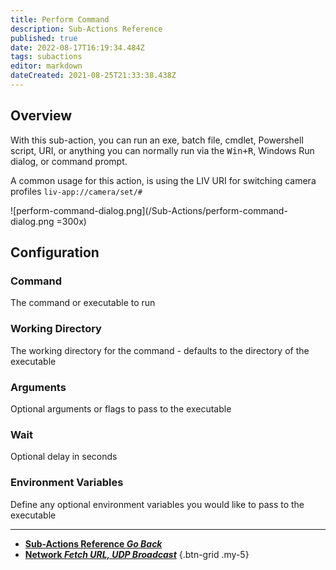 ```yaml
---
title: Perform Command
description: Sub-Actions Reference
published: true
date: 2022-08-17T16:19:34.484Z
tags: subactions
editor: markdown
dateCreated: 2021-08-25T21:33:38.438Z
---
```


## Overview

With this sub-action, you can run an exe, batch file, cmdlet, Powershell script, URI, or anything you can normally run via the <kbd>Win+R</kbd>, Windows Run dialog, or command prompt.

A common usage for this action, is using the LIV URI for switching camera profiles `liv-app://camera/set/#`

![perform-command-dialog.png](/Sub-Actions/perform-command-dialog.png =300x)

## Configuration

### Command
The command or executable to run

### Working Directory
The working directory for the command - defaults to the directory of the executable

### Arguments
Optional arguments or flags to pass to the executable

### Wait
Optional delay in seconds

### Environment Variables
Define any optional environment variables you would like to pass to the executable

---

- [<i class="mdi mdi-chevron-left"></i>**Sub-Actions Reference *Go Back***](/en/Sub-Actions)  
- [<i class="mdi mdi-network primary--text"></i>**Network *Fetch URL, UDP Broadcast***](/en/Sub-Actions/Network)
{.btn-grid .my-5}